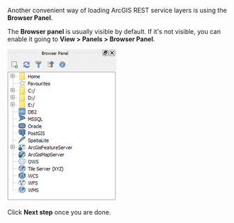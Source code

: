 Another convenient way of loading ArcGIS REST service layers is using the
**Browser Panel**.

The **Browser panel** is usually visible by default. If it's not visible,
you can enable it going to **View > Panels > Browser Panel**.

![browser_panel.png](browser_panel.png)

Click **Next step** once you are done.